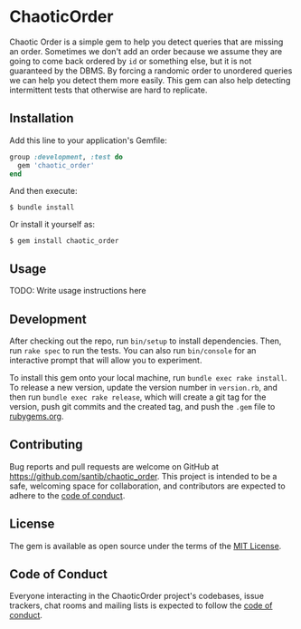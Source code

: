 # ChaoticOrder

Chaotic Order is a simple gem to help you detect queries that are missing an order. Sometimes we don't add an order because we assume they are going to come back ordered by `id` or something else, but it is not guaranteed by the DBMS. By forcing a randomic order to unordered queries we can help you detect them more easily. This gem can also help detecting intermittent tests that otherwise are hard to replicate.

## Installation

Add this line to your application's Gemfile:

```ruby
group :development, :test do
  gem 'chaotic_order'
end
```

And then execute:

    $ bundle install

Or install it yourself as:

    $ gem install chaotic_order

## Usage

TODO: Write usage instructions here

## Development

After checking out the repo, run `bin/setup` to install dependencies. Then, run `rake spec` to run the tests. You can also run `bin/console` for an interactive prompt that will allow you to experiment.

To install this gem onto your local machine, run `bundle exec rake install`. To release a new version, update the version number in `version.rb`, and then run `bundle exec rake release`, which will create a git tag for the version, push git commits and the created tag, and push the `.gem` file to [rubygems.org](https://rubygems.org).

## Contributing

Bug reports and pull requests are welcome on GitHub at https://github.com/santib/chaotic_order. This project is intended to be a safe, welcoming space for collaboration, and contributors are expected to adhere to the [code of conduct](https://github.com/santib/chaotic_order/blob/master/CODE_OF_CONDUCT.md).

## License

The gem is available as open source under the terms of the [MIT License](https://opensource.org/licenses/MIT).

## Code of Conduct

Everyone interacting in the ChaoticOrder project's codebases, issue trackers, chat rooms and mailing lists is expected to follow the [code of conduct](https://github.com/santib/chaotic_order/blob/master/CODE_OF_CONDUCT.md).
